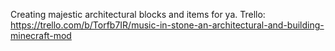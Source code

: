 Creating majestic architectural blocks and items for ya. 
Trello: https://trello.com/b/Torfb7IR/music-in-stone-an-architectural-and-building-minecraft-mod
